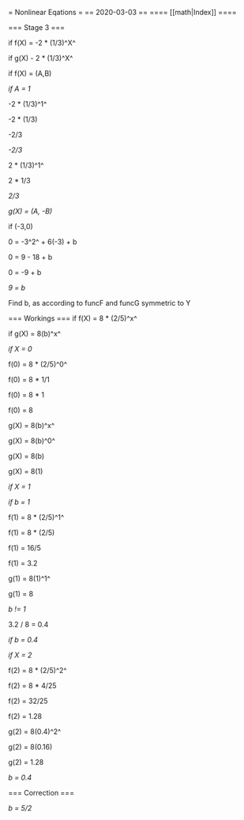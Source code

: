 = Nonlinear Eqations =
== 2020-03-03 ==
==== [[math|Index]] ====

=== Stage 3 ===

if f(X) = -2 * (1/3)^X^

if g(X) - 2 * (1/3)^X^

if f(X) = (A,B)

_if A = 1_

-2 * (1/3)^1^

-2 * (1/3)

-2/3

*-2/3*

2 * (1/3)^1^

2 * 1/3

*2/3*

*_g(X) = (A, -B)_*

if (-3,0)

0 = -3^2^ + 6(-3) + b

0 = 9 - 18 + b

0 = -9 + b

*_9 = b_*

Find b, as according to funcF and funcG symmetric to Y

=== Workings ===
if f(X) = 8 * (2/5)^x^

if g(X) = 8(b)^x^


_if X = 0_

f(0) = 8 * (2/5)^0^

f(0) = 8 * 1/1

f(0) = 8 * 1

f(0) = 8

g(X) = 8(b)^x^

g(X) = 8(b)^0^

g(X) = 8(b)

g(X) = 8(1)

_if X = 1_

_if b = 1_

f(1) = 8 * (2/5)^1^

f(1) = 8 * (2/5)

f(1) = 16/5

f(1) = 3.2

g(1) = 8(1)^1^

g(1) = 8

*b != 1*

3.2 / 8 = 0.4

_if b = 0.4_

_if X = 2_

f(2) = 8 * (2/5)^2^

f(2) = 8 * 4/25

f(2) = 32/25

f(2) = 1.28

g(2) = 8(0.4)^2^

g(2) = 8(0.16) 

g(2) = 1.28

*_b = 0.4_*

=== Correction ===

*_b = 5/2_*
